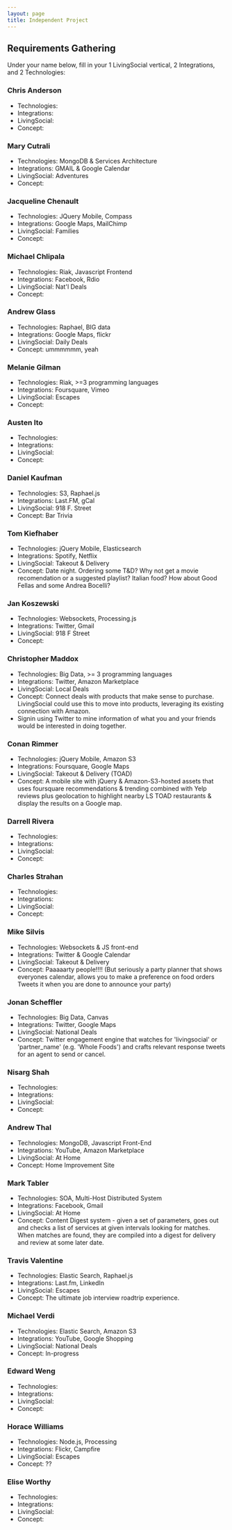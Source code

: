 ```yaml
---
layout: page
title: Independent Project
---
```


## Requirements Gathering

Under your name below, fill in your 1 LivingSocial vertical, 2 Integrations, and 2 Technologies:

### Chris Anderson

* Technologies:
* Integrations:
* LivingSocial:
* Concept:

### Mary Cutrali

* Technologies: MongoDB & Services Architecture
* Integrations: GMAIL & Google Calendar
* LivingSocial: Adventures
* Concept: 

### Jacqueline Chenault

* Technologies: JQuery Mobile, Compass
* Integrations: Google Maps, MailChimp
* LivingSocial: Families
* Concept:

### Michael Chlipala

* Technologies: Riak, Javascript Frontend
* Integrations: Facebook, Rdio
* LivingSocial: Nat'l Deals
* Concept: 

### Andrew Glass

* Technologies: Raphael, BIG data
* Integrations: Google Maps, flickr
* LivingSocial: Daily Deals
* Concept: ummmmmm, yeah

### Melanie Gilman

* Technologies: Riak, >=3 programming languages
* Integrations: Foursquare, Vimeo
* LivingSocial: Escapes
* Concept:

### Austen Ito

* Technologies:
* Integrations:
* LivingSocial:
* Concept:

### Daniel Kaufman

* Technologies: S3, Raphael.js
* Integrations: Last.FM, gCal
* LivingSocial: 918 F. Street
* Concept: Bar Trivia

### Tom Kiefhaber

* Technologies:  jQuery Mobile, Elasticsearch
* Integrations:  Spotify, Netflix
* LivingSocial:  Takeout & Delivery
* Concept:  Date night.  Ordering some T&D?  Why not get a movie recomendation or a suggested playlist?
            Italian food?  How about Good Fellas and some Andrea Bocelli?  

### Jan Koszewski

* Technologies: Websockets, Processing.js
* Integrations: Twitter, Gmail
* LivingSocial: 918 F Street
* Concept: 

### Christopher Maddox

* Technologies: Big Data, >= 3 programming languages
* Integrations: Twitter, Amazon Marketplace
* LivingSocial: Local Deals
* Concept: Connect deals with products that make sense to purchase. LivingSocial could use this to move into products, leveraging its existing connection with Amazon.
* Signin using Twitter to mine information of what you and your friends would be interested in doing together.

### Conan Rimmer

* Technologies: jQuery Mobile, Amazon S3
* Integrations: Foursquare, Google Maps
* LivingSocial: Takeout & Delivery (TOAD)
* Concept:  A mobile site with jQuery & Amazon-S3-hosted assets that uses foursquare recommendations & trending combined with Yelp reviews plus geolocation to highlight nearby LS TOAD restaurants & display the results on a Google map.

### Darrell Rivera

* Technologies:
* Integrations:
* LivingSocial:
* Concept:

### Charles Strahan

* Technologies:
* Integrations:
* LivingSocial:
* Concept:

### Mike Silvis

* Technologies: Websockets & JS front-end
* Integrations: Twitter & Google Calendar
* LivingSocial: Takeout & Delivery
* Concept: Paaaaarty people!!!! (But seriously a party planner that shows everyones calendar, allows you to make a preference on food orders Tweets it when you are done to announce your party)

### Jonan Scheffler

* Technologies: Big Data, Canvas
* Integrations: Twitter, Google Maps
* LivingSocial: National Deals
* Concept: Twitter engagement engine that watches for 'livingsocial' or 'partner_name' (e.g. 'Whole Foods') and crafts relevant response tweets for an agent to send or cancel.

### Nisarg Shah

* Technologies:
* Integrations:
* LivingSocial:
* Concept:

### Andrew Thal

* Technologies: MongoDB, Javascript Front-End
* Integrations: YouTube, Amazon Marketplace
* LivingSocial: At Home
* Concept: Home Improvement Site

### Mark Tabler

* Technologies: SOA, Multi-Host Distributed System
* Integrations: Facebook, Gmail
* LivingSocial: At Home
* Concept: Content Digest system - given a set of parameters, goes out and checks a list of services at given intervals looking for matches. When matches are found, they are compiled into a digest for delivery and review at some later date.

### Travis Valentine

* Technologies: Elastic Search, Raphael.js
* Integrations: Last.fm, LinkedIn
* LivingSocial: Escapes
* Concept: The ultimate job interview roadtrip experience.

### Michael Verdi

* Technologies: Elastic Search, Amazon S3
* Integrations: YouTube, Google Shopping
* LivingSocial: National Deals
* Concept: In-progress

### Edward Weng

* Technologies:
* Integrations:
* LivingSocial:
* Concept:

### Horace Williams

* Technologies: Node.js, Processing
* Integrations: Flickr, Campfire
* LivingSocial: Escapes
* Concept: ??

### Elise Worthy

* Technologies:
* Integrations:
* LivingSocial:
* Concept:
